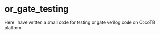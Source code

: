 # or_gate_testing
Here I have written a small code for testing or gate verilog code on CocoTB platform
